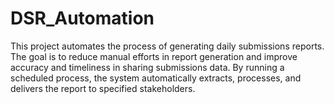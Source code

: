 # DSR_Automation
This project automates the process of generating daily submissions reports. The goal is to reduce manual efforts in report generation and improve accuracy and timeliness in sharing submissions data. By running a scheduled process, the system automatically extracts, processes, and delivers the report to specified stakeholders.
